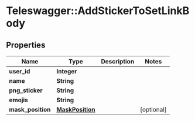 # Teleswagger::AddStickerToSetLinkBody

## Properties
Name | Type | Description | Notes
------------ | ------------- | ------------- | -------------
**user_id** | **Integer** |  | 
**name** | **String** |  | 
**png_sticker** | **String** |  | 
**emojis** | **String** |  | 
**mask_position** | [**MaskPosition**](MaskPosition.md) |  | [optional] 


